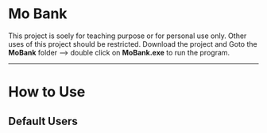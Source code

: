 # Mo Bank

This project is soely for teaching purpose or for personal use only. Other uses of this project should be restricted.
Download the project and Goto the <b>MoBank</b> folder --> double click on <b>MoBank.exe</b> to run the program.

----------------------------
# How to Use
  Default Users
  ----------------------------
  

